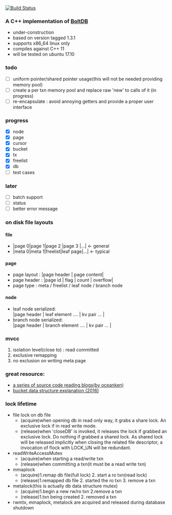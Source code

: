 [![Build Status](https://travis-ci.org/Nov11/boltdb_in_cpp.svg?branch=master)](https://travis-ci.org/Nov11/boltdb_in_cpp)
### A C++ implementation of [BoltDB](https://github.com/boltdb/bolt)
* under-construction
* based on version tagged 1.3.1
* supports x86_64 linux only
* compiles against C++ 11
* will be tested on ubuntu 17.10


### todo
- [ ] uniform pointer/shared pointer usage(this will not be needed providing memory pool)
- [ ] create a per txn memory pool and replace raw 'new' to calls of it (in progress)
- [ ] re-encapsulate : avoid annoying getters and provide a proper user interface
### progress
- [x] node
- [x] page
- [x] cursor
- [x] bucket
- [x] tx
- [x] freelist
- [x] db
- [ ] test cases

### later
- [ ] batch support
- [ ] status
- [ ] better error message

### on disk file layouts
#### file
* |page 0|page 1|page 2  |page 3   |...| <- general  
* |meta 0|meta 1|freelist|leaf page|...| <- typical
#### page
* page layout : |page header | page content|  
* page header : |page id | flag | count | overflow|  
* page type : meta / freelist / leaf node / branch node

#### node
* leaf node serialized:  
|page header | leaf element ....   | kv pair ...  |
* branch node serialized:  
|page header | branch element .... | kv pair ...  |

### mvcc
1. isolation level(close to) : read committed
2. exclusive remapping 
3. no exclusion on writing meta page

### great resource:
* [a series of source code reading blogs(by oceanken)](https://www.jianshu.com/p/b86a69892990)
* [bucket data structure explanation (2016)](http://www.d-kai.me/boltdb%E4%B9%8Bbucket%E4%B8%80/)

### lock lifetime
* file lock on db file
    * (acquire)when opening db in read only way, it grabs a share lock. An exclusive lock if in read write mode.
    * (release)when 'closeDB' is invoked, it releases the lock if grabbed an exclusive lock. Do nothing if grabbed a shared lock. 
    As shared lock will be released implicitly when closing the related file descriptor, a invocation of flock with LOCK_UN will be
    redundant.
* readWriteAccessMutex
    * (acquire)when starting a read/write txn
    * (release)when committing a txn(it must be a read write txn)
* mmaplock
    * (acquire)1.remap db file(full lock) 2. start a ro txn(read lock)
    * (release)1.remapped db file 2. started the ro txn 3. remove a txn
* metalock(this is actually db data structure mutex)
    * (acquire)1.begin a new rw/ro txn 2.remove a txn
    * (release)1.txn being created 2. removed a txn
* rwmtx, mmaplock, metalock are acquired and released during database shutdown